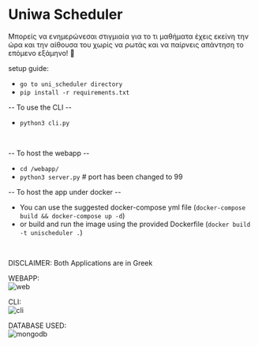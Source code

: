# Uniwa Scheduler 
Μπορείς να ενημερώνεσαι στιγμιαία για το τι μαθήματα έχεις εκείνη την ώρα και την αίθουσα του χωρίς να ρωτάς και να παίρνεις απάντηση το επόμενο εξάμηνο! 🙂

setup guide:
* `go to uni_scheduler directory`
* `pip install -r requirements.txt`

-- To use the CLI -- 
<br />
* `python3 cli.py`

<br />

-- To host the webapp --
  - `cd /webapp/`
  - `python3 server.py` # port has been changed to 99

-- To host the app under docker --
  - You can use the suggested docker-compose yml file (`docker-compose build && docker-compose up -d`)
  - or build and run the image using the provided Dockerfile (`docker build -t unischeduler .`)
<br />

DISCLAIMER: Both Applications are in Greek

WEBAPP: <br />
![web](https://user-images.githubusercontent.com/30930688/164054158-c6cf78a6-412d-446f-a969-667c0d6cb52b.png) <br />


CLI: <br />
![cli](https://user-images.githubusercontent.com/30930688/164053519-81df953a-e42b-4932-934a-cce4b5d9073c.png) <br />


DATABASE USED: <br />
![mongodb](https://webimages.mongodb.com/_com_assets/cms/kuzt9r42or1fxvlq2-Meta_Generic.png) <br />
